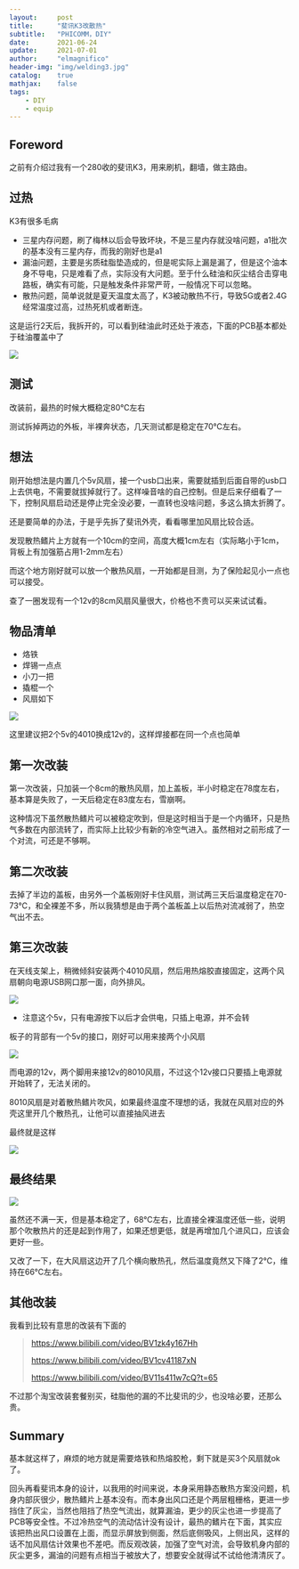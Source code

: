 ```yaml
---
layout:     post
title:      "斐讯K3改散热"
subtitle:   "PHICOMM，DIY"
date:       2021-06-24
update:     2021-07-01
author:     "elmagnifico"
header-img: "img/welding3.jpg"
catalog:    true
mathjax:    false
tags:
    - DIY
    - equip
---
```


## Foreword

之前有介绍过我有一个280收的斐讯K3，用来刷机，翻墙，做主路由。



## 过热

K3有很多毛病

- 三星内存问题，刷了梅林以后会导致坏块，不是三星内存就没啥问题，a1批次的基本没有三星内存，而我的刚好也是a1
- 漏油问题，主要是劣质硅脂垫造成的，但是呢实际上漏是漏了，但是这个油本身不导电，只是难看了点，实际没有大问题。至于什么硅油和灰尘结合击穿电路板，确实有可能，只是触发条件非常严苛，一般情况下可以忽略。
- 散热问题，简单说就是夏天温度太高了，K3被动散热不行，导致5G或者2.4G经常温度过高，过热死机或者断连。



这是运行2天后，我拆开的，可以看到硅油此时还处于液态，下面的PCB基本都处于硅油覆盖中了

![](http://img.elmagnifico.tech:9514/static/upload/elmagnifico/2HFZC1xzyUKJ6AL.png)



## 测试

改装前，最热的时候大概稳定80℃左右

测试拆掉两边的外板，半裸奔状态，几天测试都是稳定在70℃左右。



## 想法

刚开始想法是内置几个5v风扇，接一个usb口出来，需要就插到后面自带的usb口上去供电，不需要就拔掉就行了。这样噪音啥的自己控制。但是后来仔细看了一下，控制风扇启动还是停止完全没必要，一直转也没啥问题，多这么搞太折腾了。

还是要简单的办法，于是乎先拆了斐讯外壳，看看哪里加风扇比较合适。

发现散热鳍片上方就有一个10cm的空间，高度大概1cm左右（实际略小于1cm，背板上有加强筋占用1-2mm左右）

而这个地方刚好就可以放一个散热风扇，一开始都是目测，为了保险起见小一点也可以接受。

查了一圈发现有一个12v的8cm风扇风量很大，价格也不贵可以买来试试看。



## 物品清单

- 烙铁
- 焊锡一点点
- 小刀一把
- 撬棍一个
- 风扇如下

![](http://img.elmagnifico.tech:9514/static/upload/elmagnifico/jnUXfRwSuxH8zIg.png)

这里建议把2个5v的4010换成12v的，这样焊接都在同一个点也简单



## 第一次改装

第一次改装，只加装一个8cm的散热风扇，加上盖板，半小时稳定在78度左右，基本算是失败了，一天后稳定在83度左右，雪崩啊。

这种情况下虽然散热鳍片可以被稳定吹到，但是这时相当于是一个内循环，只是热气多数在内部流转了，而实际上比较少有新的冷空气进入。虽然相对之前形成了一个对流，可还是不够啊。



## 第二次改装

去掉了半边的盖板，由另外一个盖板刚好卡住风扇，测试两三天后温度稳定在70-73℃，和全裸差不多，所以我猜想是由于两个盖板盖上以后热对流减弱了，热空气出不去。



## 第三次改装

在天线支架上，稍微倾斜安装两个4010风扇，然后用热熔胶直接固定，这两个风扇朝向电源USB网口那一面，向外排风。

![](http://img.elmagnifico.tech:9514/static/upload/elmagnifico/LQVpUDTdnzBG6Ri.png)



- 注意这个5v，只有电源按下以后才会供电，只插上电源，并不会转

板子的背部有一个5v的接口，刚好可以用来接两个小风扇

![](http://img.elmagnifico.tech:9514/static/upload/elmagnifico/cKedFIJbAnOWB1s.png)

而电源的12v，两个脚用来接12v的8010风扇，不过这个12v接口只要插上电源就开始转了，无法关闭的。

8010风扇是对着散热鳍片吹风，如果最终温度不理想的话，我就在风扇对应的外壳这里开几个散热孔，让他可以直接抽风进去

最终就是这样

![](http://img.elmagnifico.tech:9514/static/upload/elmagnifico/UcabyDt1qXk3Tl5.png)



## 最终结果

![](http://img.elmagnifico.tech:9514/static/upload/elmagnifico/c6wYk9hMo3VFIRJ.png)

虽然还不满一天，但是基本稳定了，68℃左右，比直接全裸温度还低一些，说明那个吹散热片的还是起到作用了，如果还想更低，就是再增加几个进风口，应该会更好一些。



又改了一下，在大风扇这边开了几个横向散热孔，然后温度竟然又下降了2℃，维持在66℃左右。



## 其他改装

我看到比较有意思的改装有下面的

>https://www.bilibili.com/video/BV1zk4y167Hh
>
>https://www.bilibili.com/video/BV1cv41187xN
>
>https://www.bilibili.com/video/BV11s411w7cQ?t=65

不过那个淘宝改装套餐别买，硅脂他的漏的不比斐讯的少，也没啥必要，还那么贵。



## Summary

基本就这样了，麻烦的地方就是需要烙铁和热熔胶枪，剩下就是买3个风扇就ok了。



回头再看斐讯本身的设计，以我用的时间来说，本身采用静态散热方案没问题，机身内部灰很少，散热鳍片上基本没有。而本身出风口还是个两层粗栅格，更进一步挡住了灰尘，当然也阻挡了热空气流出，就算漏油，更少的灰尘也进一步提高了PCB等安全性。不过冷热空气的流动估计没有设计，最热的鳍片在下面，其实应该把热出风口设置在上面，而显示屏放到侧面，然后底侧吸风，上侧出风，这样的话不加风扇估计效果也不差吧。而反观改装，加强了空气对流，会导致机身内部的灰尘更多，漏油的问题有点相当于被放大了，想要安全就得试不试给他清清灰了。
